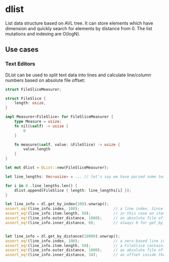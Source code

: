 # dlist
List data structure based on AVL tree. It can store elements which have dimension and quickly search for elements by distance from 0.
The list mutations and indexing are O(logN).

## Use cases
### Text Editors
DList can be used to split text data into lines and calculate line/column numbers based on absolute file offset:
```rust
struct FileSliceMeasurer;

struct FileSlice {
    length: usize,
}

impl Measurer<FileSlice> for FileSliceMeasurer {
    type Measure = usize;
    fn nil(&self) -> usize {
        0
    }

    fn measure(&self, value: &FileSlice) -> usize {
        value.length
    }
}

let mut dlist = DList::new(FileSliceMeasurer);

let line_lengths: Vec<usize> = ... // let's say we have parsed some text file and now have a vector containing the length of each line (in bytes)

for i in 0..line_lengths.len() {
    dlist.append(FileSlice { length: line_lengths[i] });
}

let line_info = dl.get_by_index(100).unwrap();
assert_eq!(line_info.index, 100);               // a line index. Since we use get_by_index(n), it should always be equal to n.
assert_eq!(line_info.item.length, 50);          // in this case an item is of type FileSlice and contains the length of the text line.
assert_eq!(line_info.outer_distance, 1000);     // an absolute file offset of the first character in the line.
assert_eq!(line_info.inner_distance, 0);        // always 0 for get_by_index


let line_info = dl.get_by_distance(10000).unwrap();
assert_eq!(line_info.index, 100);               // a zero-based line index for the distance (i.e. file offset).
assert_eq!(line_info.item.length, 50);          // a FileSlice containing the length of the line which contains this distance.
assert_eq!(line_info.outer_distance, 1000);     // an absolute file offset of the first character in the line.
assert_eq!(line_info.inner_distance, 34);       // an offset inside the slice, i.e. zero-based column offset.

```
